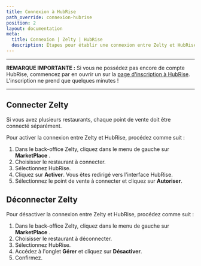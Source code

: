 ```yaml
---
title: Connexion à HubRise
path_override: connexion-hubrise
position: 2
layout: documentation
meta:
  title: Connexion | Zelty | HubRise
  description: Étapes pour établir une connexion entre Zelty et HubRise. Connectez votre caisse et synchronisez vos données avec d'autres applications.
---
```


---

**REMARQUE IMPORTANTE :** Si vous ne possédez pas encore de compte HubRise, commencez par en ouvrir un sur la [page d'inscription à HubRise](https://manager.hubrise.com/signup). L'inscription ne prend que quelques minutes !

---

## Connecter Zelty

Si vous avez plusieurs restaurants, chaque point de vente doit être connecté séparément.

Pour activer la connexion entre Zelty et HubRise, procédez comme suit :

1. Dans le back-office Zelty, cliquez dans le menu de gauche sur **MarketPlace** .
2. Choisisser le restaurant à connecter.
3. Sélectionnez HubRise.
4. Cliquez sur **Activer**. Vous êtes redirigé vers l'interface HubRise.
5. Sélectionnez le point de vente à connecter et cliquez sur **Autoriser**.

## Déconnecter Zelty

Pour désactiver la connexion entre Zelty et HubRise, procédez comme suit :

1. Dans le back-office Zelty, cliquez dans le menu de gauche sur **MarketPlace** .
2. Choisisser le restaurant à déconnecter.
3. Sélectionnez HubRise.
4. Accédez à l'onglet **Gérer** et cliquez sur **Désactiver**.
5. Confirmez.
